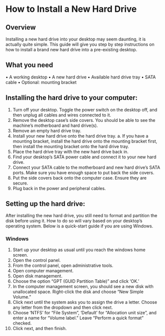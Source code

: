 # How to Install a New Hard Drive

## Overview 
Installing a new hard drive into your desktop may seem daunting, it is actually quite simple. This guide will give you step by step instructions on how to install a brand new hard drive into a pre-existing desktop. 

## What you need
•	A working desktop
•	A new hard drive
•	Available hard drive tray
•	SATA cable
•	Optional: mounting bracket

## Installing the hard drive to your computer:
1.	Turn off your desktop. Toggle the power switch on the desktop off, and then unplug all cables and wires connected to it.
2.	Remove the desktop case’s side covers. You should be able to see the machine’s motherboard and hard drive(s).
3.	Remove an empty hard drive tray.
4.	Install your new hard drive onto the hard drive tray.
a.	If you have a mounting bracket, install the hard drive onto the mounting bracket first, then install the mounting bracket onto the hard drive tray.
5.	Place the hard drive tray with the new hard drive back in.
6.	Find your desktop’s SATA power cable and connect it to your new hard drive. 
7.	Connect your SATA cable to the motherboard and new hard drive’s SATA ports. Make sure you have enough space to put back the side covers.
8.	Put the side covers back onto the computer case. Ensure they are secure.
9.	Plug back in the power and peripheral cables.

## Setting up the hard drive:
After installing the new hard drive, you still need to format and partition the disk before using it. How to do so will vary based on your desktop’s operating system. 
Below is a quick-start guide if you are using Windows.

###   Windows
1.	Start up your desktop as usual until you reach the windows home screen.
2.	Open the control panel. 
3.	From the control panel, open administrative tools.
4.	Open computer management.
5.	Open disk management.
6.	Choose the option “GPT (GUID Partition Table)” and click ‘OK.’
7.	In the computer management screen, you should see a new disk with unallocated space.  Right-click the disk and choose “New Simple Volume.”
8.	Click next until the system asks you to assign the drive a letter. Choose any letter from the dropdown and then click next.
9.	Choose ‘NTFS’ for “File System”, ‘Default’ for “Allocation unit size”, and enter a name for “Volume label.” Leave “Perform a quick format” checked.
10.	Click next, and then finish.
